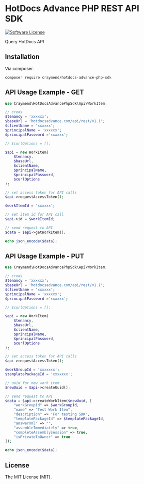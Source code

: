 # HotDocs Advance PHP REST API SDK

[![Software License][ico-license]](LICENSE)


Query HotDocs API

## Installation

Via composer.  
```
composer require craymend/hotdocs-advance-php-sdk
```

## API Usage Example - GET
```php
use Craymend\HotDocsAdvancePhpSdk\Api\WorkItem;

// creds
$tenancy = 'xxxxxx';
$baseUrl = 'hotdocsadvance.com/api/rest/v1.1';
$clientName = 'xxxxxx';
$principalName = 'xxxxxx';
$principalPassword ='xxxxxx'; 

// $curlOptions = [];

$api = new WorkItem(
    $tenancy,
    $baseUrl,
    $clientName,
    $principalName,
    $principalPassword,
    $curlOptions
);

// set access token for API calls
$api->requestAccessToken();

$workItemId = 'xxxxxx';

// set item id for API call
$api->id = $workItemId;

// send request to API
$data = $api->getWorkItem();

echo json_encode($data);

```

## API Usage Example - PUT
```php
use Craymend\HotDocsAdvancePhpSdk\Api\WorkItem;

// creds
$tenancy = 'xxxxxx';
$baseUrl = 'hotdocsadvance.com/api/rest/v1.1';
$clientName = 'xxxxxx';
$principalName = 'xxxxxx';
$principalPassword ='xxxxxx'; 

// $curlOptions = [];

$api = new WorkItem(
    $tenancy,
    $baseUrl,
    $clientName,
    $principalName,
    $principalPassword,
    $curlOptions
);

// set access token for API calls
$api->requestAccessToken();

$workGroupId = 'xxxxxxx';
$templatePackageId = 'xxxxxxx';

// uuid for new work item
$newUuid = $api->createUuid();

// send request to API
$data = $api->createWorkItem($newUuid, [
    "workGroupId" => $workGroupId,
    "name" => "Test Work Item",
    "description" => "For testing SDK",
    "templatePackageId" => $templatePackageId,
    "answerXml" => "",
    "assembleImmediately" => true,
    "completeAssemblySession" => true,
    "isPrivateToOwner" => true
]);

echo json_encode($data);

```

## License

The MIT License (MIT).



[ico-license]: https://img.shields.io/badge/license-MIT-brightgreen.svg?style=flat-square
